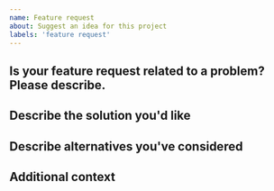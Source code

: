 ```yaml
---
name: Feature request
about: Suggest an idea for this project
labels: 'feature request'
---
```


## Is your feature request related to a problem? Please describe.
<!--

A clear and concise description of what the problem is. Ex. I'm frustrated when [...]

-->

## Describe the solution you'd like
<!--

A clear and concise description of what you want to happen.

-->

## Describe alternatives you've considered
<!--

A clear and concise description of any alternative solutions or features you've considered.

-->

## Additional context
<!--

Add any other context or screenshots about the feature request here.

-->

